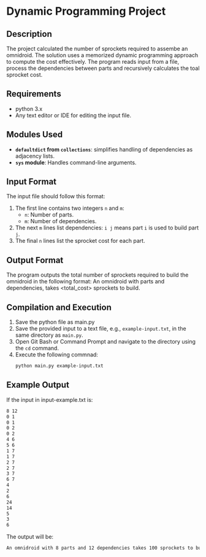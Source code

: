 # Dynamic Programming Project

## Description
The project calculated the number of sprockets required to assembe an omnidroid. The solution uses a memorized dynamic programming approach to compute the cost effectively. The program reads input from a file, process the dependencies between parts and recursively calculates the toal sprocket cost.

## Requirements
- python 3.x
- Any text editor or IDE for editing the input file.

## Modules Used
- **`defaultdict` from `collections`**: simplifies handling of dependencies as adjacency lists.
- **`sys` module**: Handles command-line arguments.

## Input Format
The input file should follow this format:
1. The first line contains two integers `n` and `m`:
   - `n`: Number of parts.
   - `m`: Number of dependencies.
2. The next `m` lines list dependencies: `i j` means part `i` is used to build part `j`.
3. The final `n` lines list the sprocket cost for each part.

## Output Format
The program outputs the total number of sprockets required to build the omnidroid in the following format:
An omnidroid with parts and dependencies, takes <total_cost> sprockets to build.

## Compilation and Execution
1. Save the python file as main.py
2. Save the provided input to a text file, e.g., `example-input.txt`, in the same directory as `main.py`.
3. Open Git Bash or Command Prompt and navigate to the directory using the `cd` command.
4. Execute the following commnad:
   ````sh
   python main.py example-input.txt
   ````

## Example Output
If the input in input-example.txt is:
````sh
8 12
0 1
0 1
0 2
0 2
4 6
5 6
1 7
1 7
2 7
2 7
3 7
6 7
4
2
6
24
14
5
3
6
````

The output will be:
````sh
An omnidroid with 8 parts and 12 dependencies takes 100 sprockets to build.
````

